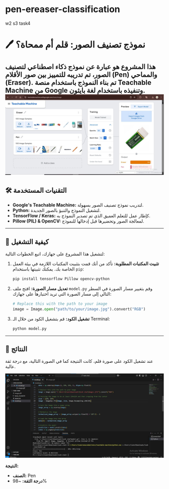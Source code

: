 # pen-ereaser-classification
w2 s3 task4

# 🖊️ نموذج تصنيف الصور: قلم أم ممحاة؟

هذا المشروع هو عبارة عن نموذج ذكاء اصطناعي لتصنيف الصور، تم تدريبه للتمييز بين صور **الأقلام (Pen)** و**المماحي (Eraser)**. تم بناء النموذج باستخدام منصة Teachable Machine من Google وتنفيذه باستخدام لغة بايثون.
![صورة لنتيجة تشغيل مودل الموقع](IMG-20251015-WA0007.jpg)
---

## 🛠️ التقنيات المستخدمة

* **Google's Teachable Machine:** لتدريب نموذج تصنيف الصور بسهولة.
* **Python:** لتشغيل النموذج والتنبؤ بالصور الجديدة.
* **TensorFlow / Keras:** كإطار عمل للتعلم العميق الذي تم تصدير النموذج به.
* **Pillow (PIL) & OpenCV:** لمعالجة الصور وتحضيرها قبل إدخالها للنموذج.

---

## 🚀 كيفية التشغيل

لتشغيل هذا المشروع على جهازك، اتبع الخطوات التالية:

1.  **تثبيت المكتبات المطلوبة:**
    تأكد من أنك قمت بتثبيت المكتبات اللازمة في بيئة العمل الخاصة بك. يمكنك تثبيتها باستخدام `pip`:
    ```bash
    pip install tensorflow Pillow opencv-python
    ```

2.  **تعديل مسار الصورة:**
    افتح ملف `model.py` وقم بتغيير مسار الصورة في السطر التالي إلى مسار الصورة التي تريد اختبارها على جهازك:
    ```python
    # Replace this with the path to your image
    image = Image.open("path/to/your/image.jpg").convert("RGB")
    ```

3.  **تشغيل الكود:**
    قم بتشغيل الكود من خلال الـ Terminal:
    ```bash
    python model.py
    ```

---

## 🎯 النتائج

عند تشغيل الكود على صورة قلم، كانت النتيجة كما في الصورة التالية، مع درجة ثقة عالية.

![صورة لنتيجة تشغيل الكود](IMG-20251015-WA0005.jpg)

**النتيجة:**
* **الصنف:** Pen
* **درجة الثقة:** ~98%

